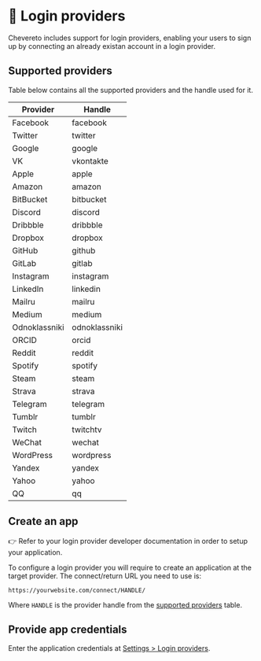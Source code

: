 # 🔌 Login providers

Chevereto includes support for login providers, enabling your users to sign up by connecting an already existan account in a login provider.

## Supported providers

Table below contains all the supported providers and the handle used for it.

| Provider      | Handle        |
| ------------- | ------------- |
| Facebook      | facebook      |
| Twitter       | twitter       |
| Google        | google        |
| VK            | vkontakte     |
| Apple         | apple         |
| Amazon        | amazon        |
| BitBucket     | bitbucket     |
| Discord       | discord       |
| Dribbble      | dribbble      |
| Dropbox       | dropbox       |
| GitHub        | github        |
| GitLab        | gitlab        |
| Instagram     | instagram     |
| LinkedIn      | linkedin      |
| Mailru        | mailru        |
| Medium        | medium        |
| Odnoklassniki | odnoklassniki |
| ORCID         | orcid         |
| Reddit        | reddit        |
| Spotify       | spotify       |
| Steam         | steam         |
| Strava        | strava        |
| Telegram      | telegram      |
| Tumblr        | tumblr        |
| Twitch        | twitchtv      |
| WeChat        | wechat        |
| WordPress     | wordpress     |
| Yandex        | yandex        |
| Yahoo         | yahoo         |
| QQ            | qq            |

## Create an app

👉 Refer to your login provider developer documentation in order to setup your application.

To configure a login provider you will require to create an application at the target provider. The connect/return URL you need to use is:

```plain
https://yourwebsite.com/connect/HANDLE/
```

Where `HANDLE` is the provider handle from the [supported providers](#supported-providers) table.

## Provide app credentials

Enter the application credentials at [Settings > Login providers](../settings/login-providers.md).
